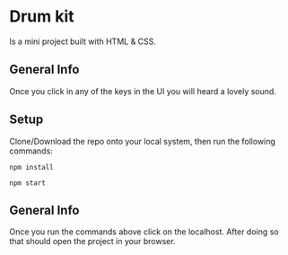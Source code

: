 # Drum kit
Is a mini project built with HTML & CSS.
## General Info
Once you click in any of the keys in the UI you will heard a lovely sound.

## Setup
Clone/Download the repo onto your local system, then run the following commands:

```
npm install
```
```
npm start
```

## General Info
Once you run the commands above click on the localhost.
After doing so that should open the project in your browser.
